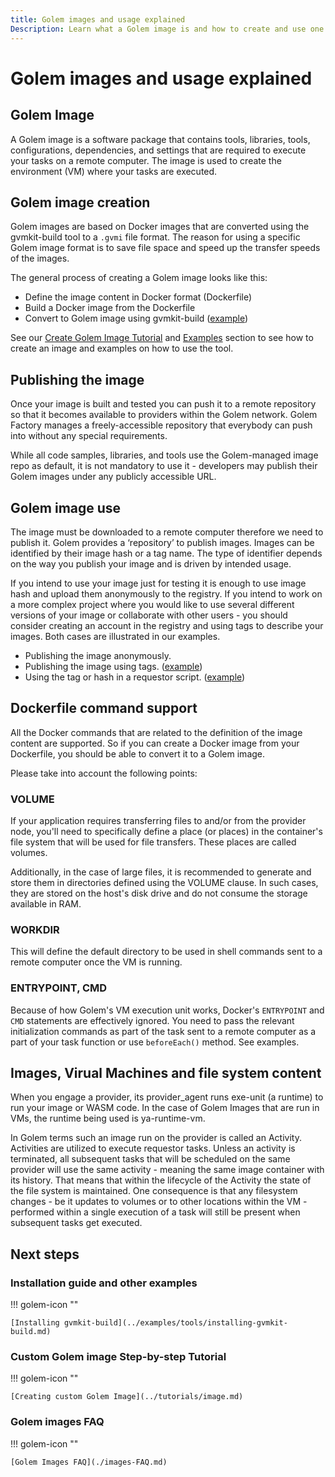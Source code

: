```yaml
---
title: Golem images and usage explained
Description: Learn what a Golem image is and how to create and use one
---
```


# Golem images and usage explained

## Golem Image

A Golem image is a software package that contains tools, libraries, tools, configurations, dependencies, and settings that are required to execute your tasks on a remote computer. The image is used to create the environment (VM) where your tasks are executed.

## Golem image creation 

Golem images are based on Docker images that are converted using the gvmkit-build tool to a `.gvmi` file format. The reason for using a specific Golem image format is to save file space and speed up the transfer speeds of the images.

The general process of creating a Golem image looks like this:

* Define the image content in Docker format (Dockerfile)
* Build a Docker image from the Dockerfile
* Convert to Golem image using gvmkit-build ([example](../examples/tools/converting-an-image.md))

See our [Create Golem Image Tutorial](#custom-golem-image-step-by-step-tutorial) and [Examples](#installation-guide-and-other-examples) section to see how to create an image and examples on how to use the tool. 

## Publishing the image

Once your image is built and tested you can push it to a remote repository so that it becomes available to providers within the Golem network. Golem Factory manages a freely-accessible repository that everybody can push into without any special requirements. 

While all code samples, libraries, and tools use the Golem-managed image repo as default, it is not mandatory to use it - developers may publish their Golem images under any publicly accessible URL.


## Golem image use

The image must be downloaded to a remote computer therefore we need to publish it. Golem provides a ‘repository’ to publish images. Images can be identified by their image hash or a tag name. The type of identifier depends on the way you publish your image and is driven by intended usage.

If you intend to use your image just for testing it is enough to use image hash and upload them anonymously to the registry. If you intend to work on a more complex project where you would like to use several different versions of your image or collaborate with other users - you should consider creating an account in the registry and using tags to describe your images. Both cases are illustrated in our examples.

* Publishing the image anonymously. <!-- example is missing -->
* Publishing the image using tags. ([example](../examples/tools/publishing.md))
* Using the tag or hash in a requestor script. ([example](../examples/images.md))

## Dockerfile command support 

All the Docker commands that are related to the definition of the image content are supported. So if you can create a Docker image from your Dockerfile, you should be able to convert it to a Golem image.

Please take into account the following points:

### VOLUME

If your application requires transferring files to and/or from the provider node, you'll need to specifically define a place (or places) in the container's file system that will be used for file transfers. These places are called volumes.

Additionally, in the case of large files, it is recommended to generate and store them in directories defined using the VOLUME clause. In such cases, they are stored on the host's disk drive and do not consume the storage available in RAM.

### WORKDIR

This will define the default directory to be used in shell commands sent to a remote computer once the VM is running.

### ENTRYPOINT, CMD

Because of how Golem's VM execution unit works, Docker's `ENTRYPOINT` and `CMD` statements are effectively ignored. You need to pass the relevant initialization commands as part of the task sent to a remote computer as a part of your task function or use `beforeEach()` method. See examples.

## Images, Virual Machines and file system content

When you engage a provider, its provider_agent runs exe-unit (a runtime) to run your image or WASM code. In the case of Golem Images that are run in VMs, the runtime being used is ya-runtime-vm.

In Golem terms such an image run on the provider is called an Activity. Activities are utilized to execute requestor tasks. Unless an activity is terminated, all subsequent tasks that will be scheduled on the same provider will use the same activity - meaning the same image container with its history. That means that within the lifecycle of the Activity the state of the file system is maintained. One consequence is that any filesystem changes - be it updates to volumes or to other locations within the VM - performed within a single execution of a task will still be present when subsequent tasks get executed.

## Next steps

### Installation guide and other examples

!!! golem-icon ""

    [Installing gvmkit-build](../examples/tools/installing-gvmkit-build.md)

### Custom Golem image Step-by-step Tutorial

!!! golem-icon ""

    [Creating custom Golem Image](../tutorials/image.md)

### Golem images FAQ

!!! golem-icon ""

    [Golem Images FAQ](./images-FAQ.md)